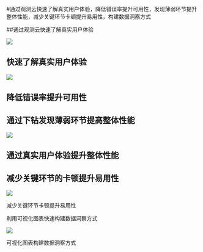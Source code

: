 #通过观测云快速了解真实用户体验，降低错误率提升可用性，发现薄弱环节提升整体性能，减少关键环节卡顿提升易用性，构建数据洞察方式

##通过观测云快速了解真实用户体验

[![](https://p3-juejin.byteimg.com/tos-cn-i-k3u1fbpfcp/23491bce4fb44dbdb5c9d48c67bc8f45~tplv-k3u1fbpfcp-jj-mark:0:0:0:0:q75.image#?w=3446&h=1862&s=1647458&e=png&b=faf4f3)](https://xie.infoq.cn/link?target=https%3A%2F%2Fjuejin.cn%2Fuser%2F78820567681902%2Fposts)

## 快速了解真实用户体验

[![](https://p3-juejin.byteimg.com/tos-cn-i-k3u1fbpfcp/7d83dca0cd8041d7bef9e1175a790bbd~tplv-k3u1fbpfcp-jj-mark:0:0:0:0:q75.image#?w=3406&h=1796&s=796090&e=png&b=faf1ee)](https://xie.infoq.cn/link?target=https%3A%2F%2Fjuejin.cn%2Fuser%2F78820567681902%2Fposts)

## 降低错误率提升可用性

## 通过下钻发现薄弱环节提高整体性能

[![](https://p3-juejin.byteimg.com/tos-cn-i-k3u1fbpfcp/229f2507a0ce432f9553d33a8cb19643~tplv-k3u1fbpfcp-jj-mark:0:0:0:0:q75.image#?w=1846&h=982&s=681735&e=png&b=fafafa)](https://xie.infoq.cn/link?target=https%3A%2F%2Fjuejin.cn%2Fuser%2F78820567681902%2Fposts)

## 通过真实用户体验提升整体性能

  


## 减少关键环节的卡顿提升易用性

  


![](https://p3-juejin.byteimg.com/tos-cn-i-k3u1fbpfcp/ced19604a1b44f6b89928cb0e92b31e6~tplv-k3u1fbpfcp-jj-mark:0:0:0:0:q75.image#?w=3422&h=1810&s=382241&e=png&b=f9ecdf)

减少关键环节卡顿提升易用性

利用可视化图表快速构建数据洞察方式

[![](https://p3-juejin.byteimg.com/tos-cn-i-k3u1fbpfcp/b6f982268082479bad9d57cbd06e75b4~tplv-k3u1fbpfcp-jj-mark:0:0:0:0:q75.image#?w=3422&h=1816&s=720591&e=png&b=faefec)](https://xie.infoq.cn/link?target=https%3A%2F%2Fjuejin.cn%2Fuser%2F78820567681902%2Fposts)

可视化图表构建数据洞察方式

